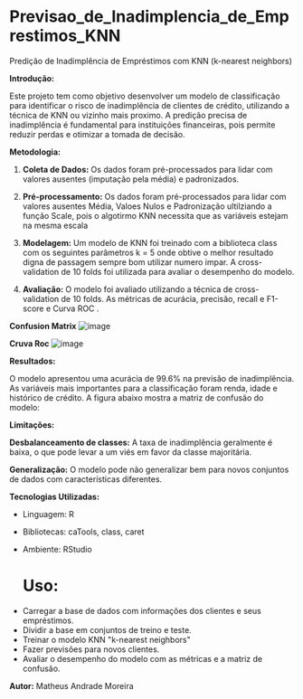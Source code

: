 # Previsao_de_Inadimplencia_de_Emprestimos_KNN

Predição de Inadimplência de Empréstimos com KNN (k-nearest neighbors)

**Introdução:**

Este projeto tem como objetivo desenvolver um modelo de classificação para identificar o risco de inadimplência de clientes de crédito, utilizando a técnica de KNN ou vizinho mais proximo. A predição precisa de inadimplência é fundamental para instituições financeiras, pois permite reduzir perdas e otimizar a tomada de decisão.

**Metodologia:**

1. **Coleta de Dados:** Os dados foram pré-processados para lidar com valores ausentes (imputação pela média) e padronizados.

2. **Pré-processamento:** Os dados foram pré-processados para lidar com valores ausentes Média, Valoes Nulos e Padronização ultilziando a função Scale, pois o algotirmo KNN necessita que as variáveis estejam na mesma escala 

3. **Modelagem:**  Um modelo de KNN foi treinado com a biblioteca class com os seguintes parâmetros k = 5 onde obtive o melhor resultado digna de passagem sempre bom utilizar numero impar. A cross-validation de 10 folds foi utilizada para avaliar o desempenho do modelo.

4. **Avaliação:** O modelo foi avaliado utilizando a técnica de cross-validation  de 10 folds. As métricas de acurácia, precisão, recall e F1-score e Curva ROC .

**Confusion Matrix**
![image](https://github.com/user-attachments/assets/9a98d068-c751-4564-a592-62140331eaaa)

**Cruva Roc**
![image](https://github.com/user-attachments/assets/0f3d51a1-2a1a-43ca-8b32-1eb60368eb6e)

**Resultados:**

O modelo apresentou uma acurácia de 99.6% na previsão de inadimplência. As variáveis mais importantes para a classificação foram renda, idade e histórico de crédito. A figura abaixo mostra a matriz de confusão do modelo:

**Limitações:**

**Desbalanceamento de classes:** A taxa de inadimplência geralmente é baixa, o que pode levar a um viés em favor da classe majoritária.

**Generalização:** O modelo pode não generalizar bem para novos conjuntos de dados com características diferentes.

**Tecnologias Utilizadas:**

* Linguagem: R
* Bibliotecas: caTools, class, caret
* Ambiente: RStudio

  # Uso:
  
- Carregar a base de dados com informações dos clientes e seus empréstimos.
- Dividir a base em conjuntos de treino e teste.
- Treinar o modelo KNN "k-nearest neighbors"
- Fazer previsões para novos clientes.
- Avaliar o desempenho do modelo com as métricas e a matriz de confusão.

**Autor:**
Matheus Andrade Moreira
